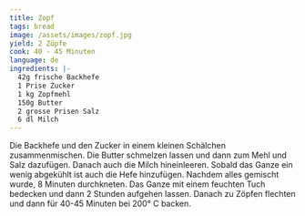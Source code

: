 ```yaml
---
title: Zopf
tags: bread
image: /assets/images/zopf.jpg
yield: 2 Zöpfe
cook: 40 - 45 Minuten
language: de
ingredients: |-
  42g frische Backhefe
  1 Prise Zucker
  1 kg Zopfmehl
  150g Butter
  2 grosse Prisen Salz
  6 dl Milch
---
```


Die Backhefe und den Zucker in einem kleinen Schälchen zusammenmischen. Die Butter schmelzen lassen und dann zum Mehl und Salz dazufügen. Danach auch die Milch hineinleeren. Sobald das Ganze ein wenig abgekühlt ist auch die Hefe hinzufügen. Nachdem alles gemischt wurde, 8 Minuten durchkneten. Das Ganze mit einem feuchten Tuch bedecken und dann 2 Stunden aufgehen lassen. Danach zu Zöpfen flechten und dann für 40-45 Minuten bei 200° C backen.
